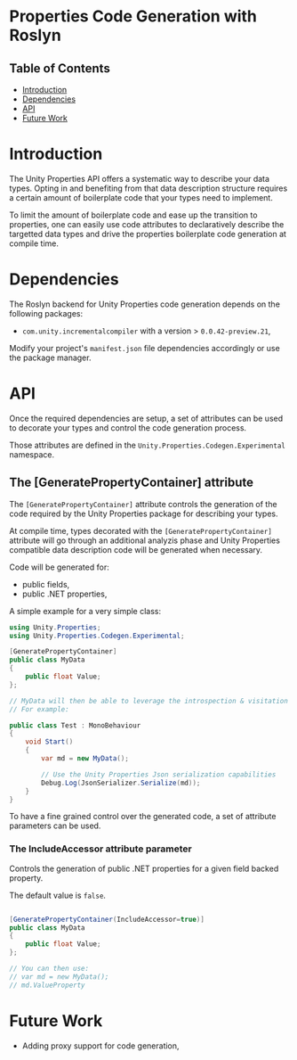 # Properties Code Generation with Roslyn

## Table of Contents

*  [Introduction](#introduction)
*  [Dependencies](#dependencies)
*  [API](#api)
*  [Future Work](#future-work)

# Introduction

The Unity Properties API offers a systematic way to describe your data types. Opting in and benefiting from that data description
structure requires a certain amount of boilerplate code that your types need to implement.

To limit the amount of boilerplate code and ease up the transition to properties, one can easily use code attributes to declaratively
describe the targetted data types and drive the properties boilerplate code generation at compile time.

# Dependencies

The Roslyn backend for Unity Properties code generation depends on the following packages:

- `com.unity.incrementalcompiler` with a version > `0.0.42-preview.21`,

Modify your project's `manifest.json` file dependencies accordingly or use the package manager.

# API

Once the required dependencies are setup, a set of attributes can be used to decorate your types and control
the code generation process.

Those attributes are defined in the `Unity.Properties.Codegen.Experimental` namespace.

## The [GeneratePropertyContainer] attribute

The `[GeneratePropertyContainer]` attribute controls the generation of the code required by the Unity Properties package
for describing your types.

At compile time, types decorated with the `[GeneratePropertyContainer]` attribute will go through an additional
analyzis phase and Unity Properties compatible data description code will be generated when necessary.

Code will be generated for:

- public fields,
- public .NET properties,

A simple example for a very simple class:

```csharp
using Unity.Properties;
using Unity.Properties.Codegen.Experimental;

[GeneratePropertyContainer]
public class MyData
{
    public float Value;
};

// MyData will then be able to leverage the introspection & visitation Unity Properties capabilities
// For example:

public class Test : MonoBehaviour
{
    void Start()
    {
        var md = new MyData();

		// Use the Unity Properties Json serialization capabilities
        Debug.Log(JsonSerializer.Serialize(md));
    }
}

```

To have a fine grained control over the generated code, a set of attribute parameters can be used.

### The IncludeAccessor attribute parameter

Controls the generation of public .NET properties for a given field backed property.

The default value is `false`.

```csharp

[GeneratePropertyContainer(IncludeAccessor=true)]
public class MyData
{
    public float Value;
};

// You can then use:
// var md = new MyData();
// md.ValueProperty

```

# Future Work

* Adding proxy support for code generation,
